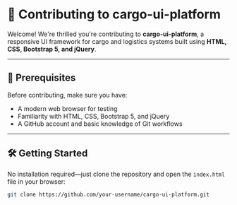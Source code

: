 # 🤝 Contributing to cargo-ui-platform

Welcome! We're thrilled you're contributing to **cargo-ui-platform**, a responsive UI framework for cargo and logistics systems built using **HTML, CSS, Bootstrap 5, and jQuery**.

---

## 🧰 Prerequisites

Before contributing, make sure you have:
- A modern web browser for testing
- Familiarity with HTML, CSS, Bootstrap 5, and jQuery
- A GitHub account and basic knowledge of Git workflows

---

## 🛠️ Getting Started

No installation required—just clone the repository and open the `index.html` file in your browser:

```bash
git clone https://github.com/your-username/cargo-ui-platform.git
